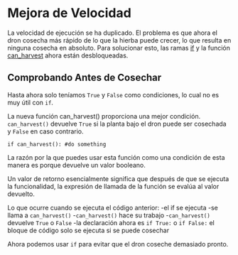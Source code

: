 # Mejora de Velocidad
La velocidad de ejecución se ha duplicado. El problema es que ahora el dron cosecha más rápido de lo que la hierba puede crecer, lo que resulta en ninguna cosecha en absoluto. Para solucionar esto, las ramas [if](docs/scripting/if.md) y la función [can_harvest](functions/can_harvest) ahora están desbloqueadas.

## Comprobando Antes de Cosechar
Hasta ahora solo teníamos `True` y `False` como condiciones, lo cual no es muy útil con `if`.

La nueva función can_harvest() proporciona una mejor condición. `can_harvest()` devuelve `True` si la planta bajo el dron puede ser cosechada y `False` en caso contrario.

`if can_harvest():
	#do something`

La razón por la que puedes usar esta función como una condición de esta manera es porque devuelve un valor booleano.

Un valor de retorno esencialmente significa que después de que se ejecuta la funcionalidad, la expresión de llamada de la función se evalúa al valor devuelto.

Lo que ocurre cuando se ejecuta el código anterior:
	-el if se ejecuta
	-se llama a `can_harvest()`
	-`can_harvest()` hace su trabajo
	-`can_harvest()` devuelve `True` o `False`
	-la declaración ahora es `if True:` o `if False:`
	el bloque de código solo se ejecuta si se puede cosechar

Ahora podemos usar `if` para evitar que el dron coseche demasiado pronto.